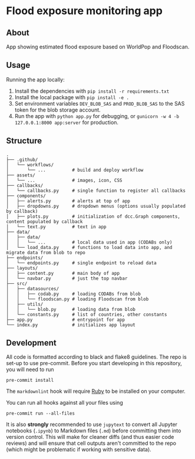 # Flood exposure monitoring app

## About

App showing estimated flood exposure based on WorldPop and Floodscan.

## Usage

Running the app locally:

1. Install the dependencies with `pip install -r requirements.txt`
2. Install the local package with `pip install -e .`
3. Set environment variables `DEV_BLOB_SAS` and `PROD_BLOB_SAS` to the SAS
token for the blob storage account.
4. Run the app with `python app.py` for debugging, or
`gunicorn -w 4 -b 127.0.0.1:8000 app:server` for production.

## Structure
<!-- markdownlint-disable -->
```plaintext
.
├── .github/
│   └── workflows/
│       └── ...          # build and deploy workflow
├── assets/
│   └── ...              # images, icon, CSS
├── callbacks/
│   └── callbacks.py     # single function to register all callbacks
├── components/
│   ├── alerts.py        # alerts at top of app
│   ├── dropdowns.py     # dropdown menus (options usually populated by callback)
│   ├── plots.py         # initialization of dcc.Graph components, content populated by callback
│   └── text.py          # text in app
├── data/
│   ├── data/
│   │   └── ...          # local data used in app (CODABs only)
│   └── load_data.py     # functions to load data into app, and migrate data from blob to repo
├── endpoints/
│   └── endpoints.py     # single endpoint to reload data
├── layouts/
│   ├── content.py       # main body of app
│   └── navbar.py        # just the top navbar
├── src/
│   ├── datasources/
│   │   ├── codab.py     # loading CODABs from blob
│   │   └── floodscan.py # loading Floodscan from blob
│   ├── utils/
│   │   └── blob.py      # loading data from blob
│   └── constants.py     # list of countries, other constants
├── app.py               # entrypoint for app
└── index.py             # initializes app layout
```
<!-- markdownlint-enable -->

## Development

All code is formatted according to black and flake8 guidelines.
The repo is set-up to use pre-commit.
Before you start developing in this repository, you will need to run

```shell
pre-commit install
```

The `markdownlint` hook will require
[Ruby](https://www.ruby-lang.org/en/documentation/installation/)
to be installed on your computer.

You can run all hooks against all your files using

```shell
pre-commit run --all-files
```

It is also **strongly** recommended to use `jupytext`
to convert all Jupyter notebooks (`.ipynb`) to Markdown files (`.md`)
before committing them into version control. This will make for
cleaner diffs (and thus easier code reviews) and will ensure that cell outputs aren't
committed to the repo (which might be problematic if working with sensitive data).
